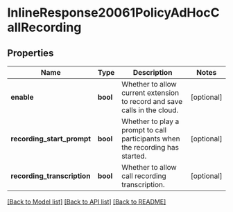 # InlineResponse20061PolicyAdHocCallRecording

## Properties
Name | Type | Description | Notes
------------ | ------------- | ------------- | -------------
**enable** | **bool** | Whether to allow current extension to record and save calls in the cloud. | [optional] 
**recording_start_prompt** | **bool** | Whether to play a prompt to call participants when the recording has started. | [optional] 
**recording_transcription** | **bool** | Whether to allow call recording transcription. | [optional] 

[[Back to Model list]](../README.md#documentation-for-models) [[Back to API list]](../README.md#documentation-for-api-endpoints) [[Back to README]](../README.md)

